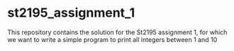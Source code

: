 # st2195_assignment_1
This repository contains the solution for the St2195 assignment 1, for which we want to write a simple program to print all integers between 1 and 10
